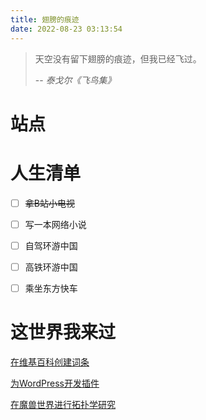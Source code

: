 ```yaml
---
title: 翅膀的痕迹
date: 2022-08-23 03:13:54
---
```


> 天空没有留下翅膀的痕迹，但我已经飞过。
>
> -- <cite>泰戈尔《飞鸟集》</cite>


# 站点


# 人生清单


- [ ]  ~~拿B站小电视~~

- [ ] 写一本网络小说

- [ ] 自驾环游中国

- [ ] 高铁环游中国

- [ ] 乘坐东方快车

# 这世界我来过

[在维基百科创建词条](https://zh.wikipedia.org/wiki/Special:%E7%94%A8%E6%88%B7%E8%B4%A1%E7%8C%AE/Lich_wang)

[为WordPress开发插件](https://wordpress.org/plugins/tagmaker/)

[在魔兽世界进行拓扑学研究](https://bbs.nga.cn/read.php?tid=1133256)

